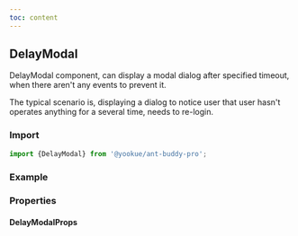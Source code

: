 ```yaml
---
toc: content
---
```


## DelayModal

DelayModal component, can display a modal dialog after specified timeout, when there aren't any events to prevent it.

The typical scenario is, displaying a dialog to notice user that user hasn't operates anything for a several time, needs to re-login.

### Import

```jsx | pure
import {DelayModal} from '@yookue/ant-buddy-pro';
```

### Example

<code src="./demo.en-US.tsx"></code>

### Properties

#### DelayModalProps

<API src="@/field/DelayModal/index.tsx" hideTitle></API>
